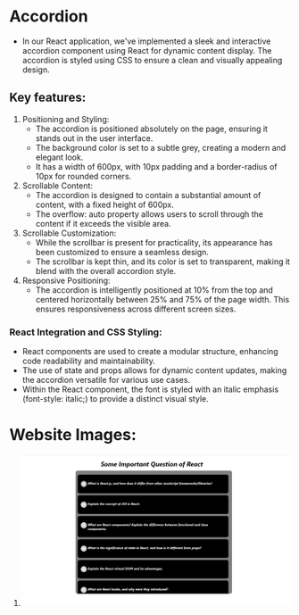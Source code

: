 # Accordion 
- In our React application, we've implemented a sleek and interactive accordion component using React for dynamic content display. The accordion is styled using CSS to ensure a clean and visually appealing design.

## Key features:
  1. Positioning and Styling:
     - The accordion is positioned absolutely on the page, ensuring it stands out in the user interface.
     - The background color is set to a subtle grey, creating a modern and elegant look.
     - It has a width of 600px, with 10px padding and a border-radius of 10px for rounded corners.
  2. Scrollable Content:
     - The accordion is designed to contain a substantial amount of content, with a fixed height of 600px.
     - The overflow: auto property allows users to scroll through the content if it exceeds the visible area.
  3. Scrollable Customization:
     - While the scrollbar is present for practicality, its appearance has been customized to ensure a seamless design.
     - The scrollbar is kept thin, and its color is set to transparent, making it blend with the overall accordion style.
  4. Responsive Positioning:
     - The accordion is intelligently positioned at 10% from the top and centered horizontally between 25% and 75% of the page width. This ensures responsiveness across different screen sizes.

### React Integration and CSS Styling:
  - React components are used to create a modular structure, enhancing code readability and maintainability.
  - The use of state and props allows for dynamic content updates, making the accordion versatile for various use cases.
  - Within the React component, the font is styled with an italic emphasis (font-style: italic;) to provide a distinct visual style.

# Website Images:
  1. ![App in large screen](./assets/1.jpg)
